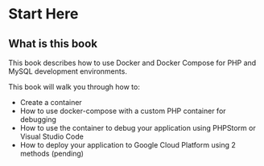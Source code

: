 # Start Here

## What is this book

This book describes how to use Docker and Docker Compose for PHP and MySQL development environments. 

This book will walk you through how to:

* Create a container
* How to use docker-compose with a custom PHP container for debugging
* How to use the container to debug your application using PHPStorm or Visual Studio Code
* How to deploy your application to Google Cloud Platform using 2 methods \(pending\)

